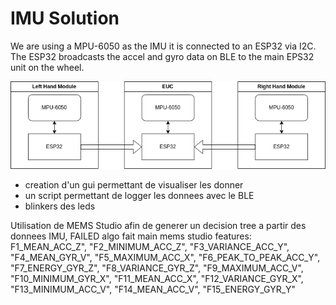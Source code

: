# IMU Solution
We are using a MPU-6050 as the IMU it is connected to an ESP32 via I2C.
The ESP32 broadcasts the accel and gyro data on BLE to the main EPS32 unit on the wheel.

![](img/MEMS_system_diagram.png)



- creation d'un gui permettant de visualiser les donner
- un script permettant de logger les donnees avec le BLE
- blinkers des leds

Utilisation de MEMS Studio afin de generer un decision tree a partir des donnees IMU, FAILED algo fait main
mems studio features:
F1_MEAN_ACC_Z",
        "F2_MINIMUM_ACC_Z",
        "F3_VARIANCE_ACC_Y",
        "F4_MEAN_GYR_V",
        "F5_MAXIMUM_ACC_X",
        "F6_PEAK_TO_PEAK_ACC_Y",
        "F7_ENERGY_GYR_Z",
        "F8_VARIANCE_GYR_Z",
        "F9_MAXIMUM_ACC_V",
        "F10_MINIMUM_GYR_X",
        "F11_MEAN_ACC_X",
        "F12_VARIANCE_GYR_X",
        "F13_MINIMUM_ACC_V",
        "F14_MEAN_ACC_V",
        "F15_ENERGY_GYR_Y"